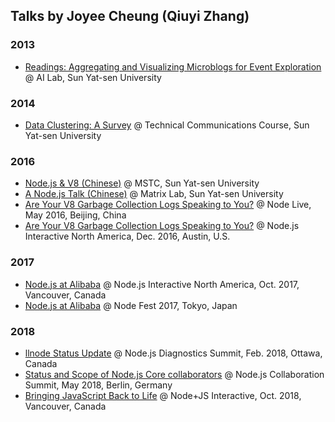 ## Talks by Joyee Cheung (Qiuyi Zhang)

### 2013

* [Readings: Aggregating and Visualizing Microblogs for Event Exploration](sysu/readings_event_exploration.pdf) @ AI Lab, Sun Yat-sen University

### 2014

* [Data Clustering: A Survey](sysu/clustering_survey.pdf) @ Technical Communications Course, Sun Yat-sen University

### 2016

* [Node.js & V8 (Chinese)](sysu/node.js&v8_m$.pdf) @ MSTC, Sun Yat-sen University
* [A Node.js Talk (Chinese)](sysu/node.js_matrix.pdf) @ Matrix Lab, Sun Yat-sen University
* [Are Your V8 Garbage Collection Logs Speaking to You?](node_live_2016_beijing/are_your_v8_garbage_collection_logs_speaking_to_you.pdf) @ Node Live, May 2016, Beijing, China
* [Are Your V8 Garbage Collection Logs Speaking to You?](node_interactive_2016/are_your_v8_garbage_collection_logs_speaking_to_you_updated.pdf) @ Node.js Interactive North America, Dec. 2016, Austin, U.S.

### 2017

* [Node.js at Alibaba](node_interactive_2017/nodejs_at_alibaba.pdf) @ Node.js Interactive North America, Oct. 2017, Vancouver, Canada
* [Node.js at Alibaba](node_fest_2017/nodejs_at_alibaba_tokyo.pdf) @ Node Fest 2017, Tokyo, Japan

### 2018

* [llnode Status Update](node_diag_summit_201802/llnode_status_update.pdf) @ Node.js Diagnostics Summit, Feb. 2018, Ottawa, Canada
* [Status and Scope of Node.js Core collaborators](node_collab_summit_201805/core_collaboartors_status_and_scope.pdf) @ Node.js Collaboration Summit, May 2018, Berlin, Germany
* [Bringing JavaScript Back to Life](node_js_interactive_2018/bringing_javascript_back_to_life.pdf) @ Node+JS Interactive, Oct. 2018, Vancouver, Canada
